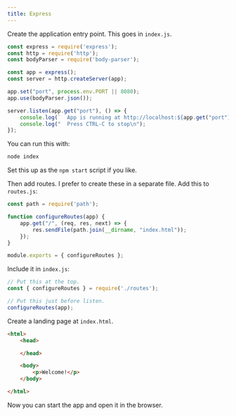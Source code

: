 ```yaml
---
title: Express
---
```


Create the application entry point.
This goes in `index.js`.

```javascript
const express = require('express');
const http = require('http');
const bodyParser = require('body-parser');

const app = express();
const server = http.createServer(app);

app.set("port", process.env.PORT || 8080);
app.use(bodyParser.json());

server.listen(app.get("port"), () => {
    console.log(`  App is running at http://localhost:${app.get("port")} in ${app.get("env")} mode`);
    console.log("  Press CTRL-C to stop\n");
});
```

You can run this with:

```bash
node index
```

Set this up as the `npm start` script if you like.

Then add routes.
I prefer to create these in a separate file.
Add this to `routes.js`:

```javascript
const path = require('path');

function configureRoutes(app) {
    app.get("/", (req, res, next) => {
        res.sendFile(path.join(__dirname, "index.html"));
    });
}

module.exports = { configureRoutes };
```

Include it in `index.js`:

```javascript
// Put this at the top.
const { configureRoutes } = require('./routes');

// Put this just before listen.
configureRoutes(app);
```

Create a landing page at `index.html`.

```html
<html>
    <head>

    </head>

    <body>
        <p>Welcome!</p>
    </body>

</html>
```

Now you can start the app and open it in the browser.